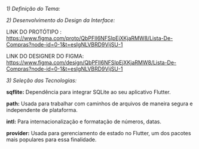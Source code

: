 
*1) Definição do Tema:*



*2) Desenvolvimento do Design da Interface:*

LINK DO PROTÓTIPO        : https://www.figma.com/proto/QbPFIl6NFSIpEjXKjaRMW8/Lista-De-Compras?node-id=0-1&t=esIgNLVBRD9VijSU-1

LINK DO DESIGNER DO FIGMA: https://www.figma.com/design/QbPFIl6NFSIpEjXKjaRMW8/Lista-De-Compras?node-id=0-1&t=esIgNLVBRD9VijSU-1


*3) Seleção das Tecnologias:*

**sqflite:** Dependência para integrar SQLite ao seu aplicativo Flutter.

**path:** Usada para trabalhar com caminhos de arquivos de maneira segura e independente de plataforma.

**intl:** Para internacionalização e formatação de números, datas.

**provider:** Usada para gerenciamento de estado no Flutter, um dos pacotes mais populares para essa finalidade.
